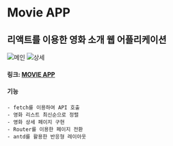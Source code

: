 # Movie APP

## 리액트를 이용한 영화 소개 웹 어플리케이션

![메인](./img/movie_main.png)
![상세](./img/movie_detail.png)

#### 링크: [MOVIE APP](https://jjjjhjjjj.github.io/Movie-App/)

#### 기능

    - fetch를 이용하여 API 호출
    - 영화 리스트 최신순으로 정렬
    - 영화 상세 페이지 구현
    - Router를 이용한 페이지 전환
    - antd를 활용한 반응형 레이아웃
